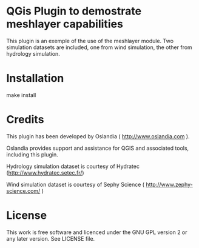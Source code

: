 QGis Plugin to demostrate meshlayer capabilities
================================================

This plugin is an exemple of the use of the meshlayer module. Two simulation datasets are included, one from wind simulation, the other from hydrology simulation.


Installation
============

   make install


Credits
=======

This plugin has been developed by Oslandia ( http://www.oslandia.com ).

Oslandia provides support and assistance for QGIS and associated tools, including this plugin.

Hydrology simulation dataset is courtesy of Hydratec (http://www.hydratec.setec.fr/)

Wind simulation dataset is courtesy of Sephy Science ( http://www.zephy-science.com/ )


License
=======

This work is free software and licenced under the GNU GPL version 2 or any later version.
See LICENSE file.

